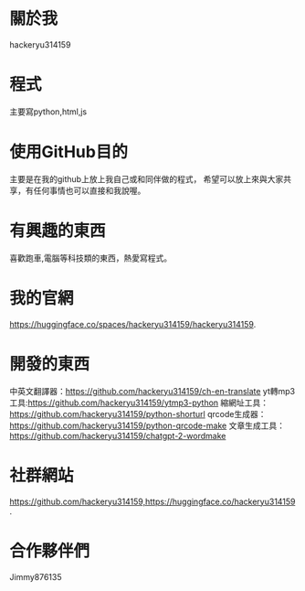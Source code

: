 # 關於我
hackeryu314159
# 程式
主要寫python,html,js
# 使用GitHub目的
主要是在我的github上放上我自己或和同伴做的程式，
希望可以放上來與大家共享，有任何事情也可以直接和我說喔。
# 有興趣的東西
喜歡跑車,電腦等科技類的東西，熱愛寫程式。
# 我的官網
https://huggingface.co/spaces/hackeryu314159/hackeryu314159.
# 開發的東西
中英文翻譯器：https://github.com/hackeryu314159/ch-en-translate
yt轉mp3工具:https://github.com/hackeryu314159/ytmp3-python
縮網址工具：https://github.com/hackeryu314159/python-shorturl
qrcode生成器：https://github.com/hackeryu314159/python-qrcode-make
文章生成工具：https://github.com/hackeryu314159/chatgpt-2-wordmake
# 社群網站
https://github.com/hackeryu314159,https://huggingface.co/hackeryu314159.
# 合作夥伴們
Jimmy876135	
<!---
hackeryu314159/hackeryu314159 is a ✨ special ✨ repository because its `README.md` (this file) appears on your GitHub profile.
You can click the Preview link to take a look at your changes.
--->
